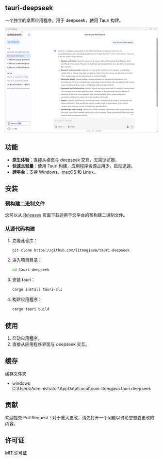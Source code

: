 ## tauri-deepseek

一个独立的桌面应用程序，用于 deepseek，使用 Tauri 构建。

![1](readme_files/1.png)

## 功能
* **原生体验**：直接从桌面与 deepseek 交互，无需浏览器。
* **快速且轻量**：使用 Tauri 构建，应用程序资源占用少，启动迅速。
* **跨平台**：支持 Windows、macOS 和 Linux。

## 安装

### 预构建二进制文件
您可以从 [Releases](https://github.com/litongjava/tauri-deepseek/releases) 页面下载适用于您平台的预构建二进制文件。

### 从源代码构建

1. 克隆此仓库：
    ```bash
    git clone https://github.com/litongjava/tauri-deepseek
    ```
2. 进入项目目录：
    ```bash
    cd tauri-deepseek
    ```
3. 安装 tauri：
    ```bash
    cargo install tauri-cli
    ```
4. 构建应用程序：
    ```bash
    cargo tauri build
    ```

## 使用

1. 启动应用程序。
2. 直接从应用程序界面与 deepseek 交互。

## 缓存
缓存文件夹
- windows C:\Users\Administrator\AppData\Local\com.litongjava.tauri.deepseek
## 贡献

欢迎提交 Pull Request！对于重大更改，请先打开一个问题以讨论您想要更改的内容。

## 许可证

[MIT 许可证](LICENSE)